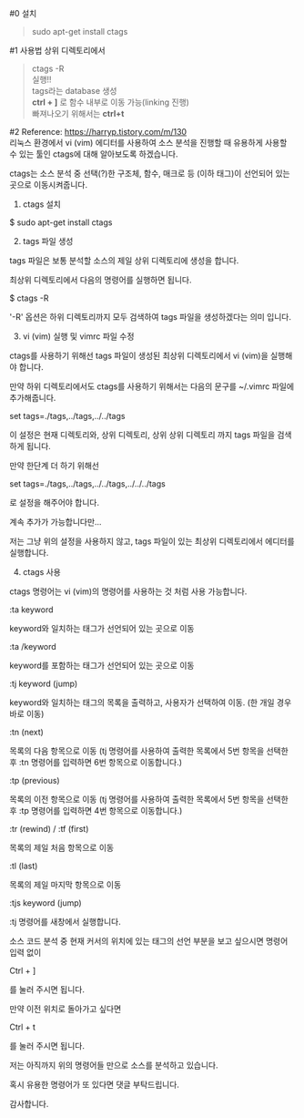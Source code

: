 #0 설치
> sudo apt-get install ctags

#1 사용법
상위 디렉토리에서 
> ctags -R  
실행!!  
tags라는 database 생성  
**ctrl + ]** 로 함수 내부로 이동 가능(linking 진행)  
빠져나오기 위해서는 **ctrl+t**  

#2 Reference: https://harryp.tistory.com/m/130  
리눅스 환경에서 vi (vim) 에디터를 사용하여 소스 분석을 진행할 때 유용하게 사용할 수 있는 툴인 ctags에 대해 알아보도록 하겠습니다.  



ctags는 소스 분석 중 선택(?)한 구조체, 함수, 매크로 등 (이하 태그)이 선언되어 있는 곳으로 이동시켜줍니다.



1. ctags 설치



$ sudo apt-get install ctags





2. tags 파일 생성



tags 파일은 보통 분석할 소스의 제일 상위 디렉토리에 생성을 합니다.



최상위 디렉토리에서 다음의 명령어를 실행하면 됩니다.



$ ctags -R



'-R' 옵션은 하위 디렉토리까지 모두 검색하여 tags 파일을 생성하겠다는 의미 입니다.





3. vi (vim) 실행 및 vimrc 파일 수정



ctags를 사용하기 위해선 tags 파일이 생성된 최상위 디렉토리에서 vi (vim)을 실행해야 합니다.



만약 하위 디렉토리에서도 ctags를 사용하기 위해서는 다음의 문구를 ~/.vimrc 파일에 추가해줍니다.



set tags=./tags,../tags,../../tags



이 설정은 현재 디렉토리와, 상위 디렉토리, 상위 상위 디렉토리 까지 tags 파일을 검색하게 됩니다.



만약 한단계 더 하기 위해선



set tags=./tags,../tags,../../tags,../../../tags



로 설정을 해주어야 합니다.



계속 추가가 가능합니다만...



저는 그냥 위의 설정을 사용하지 않고, tags 파일이 있는 최상위 디렉토리에서 에디터를 실행합니다.





4. ctags 사용



ctags 명령어는 vi (vim)의 명령어를 사용하는 것 처럼 사용 가능합니다.



:ta keyword



keyword와 일치하는 태그가 선언되어 있는 곳으로 이동



:ta /keyword



keyword를 포함하는 태그가 선언되어 있는 곳으로 이동





:tj keyword (jump)



keyword와 일치하는 태그의 목록을 출력하고, 사용자가 선택하여 이동. (한 개일 경우 바로 이동)



:tn (next)



목록의 다음 항목으로 이동 (tj 명령어를 사용하여 출력한 목록에서 5번 항목을 선택한 후 :tn 명령어를 입력하면 6번 항목으로 이동합니다.)



:tp (previous)



목록의 이전 항목으로 이동 (tj 명령어를 사용하여 출력한 목록에서 5번 항목을 선택한 후 :tp 명령어를 입력하면 4번 항목으로 이동합니다.)



:tr (rewind) / :tf (first)



목록의 제일 처음 항목으로 이동



:tl (last)



목록의 제일 마지막 항목으로 이동



:tjs keyword (jump)



:tj 명령어를 새창에서 실행합니다.



소스 코드 분석 중 현재 커서의 위치에 있는 태그의 선언 부분을 보고 싶으시면 명령어 입력 없이



Ctrl + ]



를 눌러 주시면 됩니다.



만약 이전 위치로 돌아가고 싶다면



Ctrl + t



를 눌러 주시면 됩니다.





저는 아직까지 위의 명령어들 만으로 소스를 분석하고 있습니다.



혹시 유용한 명령어가 또 있다면 댓글 부탁드립니다.



감사합니다.
